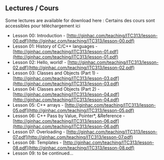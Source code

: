 ## Lectures / Cours
Some lectures are available for download here :
Certains des cours sont accessibles pour téléchargement ici

* Lesson 00: Introduction - [http://ginhac.com/teaching/ITC313/lesson-00.pdf](http://ginhac.com/teaching/ITC313/lesson-00.pdf)
* Lesson 01: History of C/C++ languages - [http://ginhac.com/teaching/ITC313/lesson-01.pdf](http://ginhac.com/teaching/ITC313/lesson-01.pdf)
* Lesson 02: Hello, world! - [http://ginhac.com/teaching/ITC313/lesson-02.pdf](http://ginhac.com/teaching/ITC313/lesson-02.pdf)
* Lesson 03: Classes and Objects (Part 1) - [http://ginhac.com/teaching/ITC313/lesson-03.pdf](http://ginhac.com/teaching/ITC313/lesson-03.pdf)
* Lesson 04: Classes and Objects (Part 2) - [http://ginhac.com/teaching/ITC313/lesson-04.pdf](http://ginhac.com/teaching/ITC313/lesson-04.pdf)
* Lesson 05: C++ arrays - [http://ginhac.com/teaching/ITC313/lesson-05.pdf](http://ginhac.com/teaching/ITC313/lesson-05.pdf)
* Lesson 06: C++ Pass by Value, Pointer*, &Reference - [http://ginhac.com/teaching/ITC313/lesson-06.pdf](http://ginhac.com/teaching/ITC313/lesson-06.pdf)
* Lesson 07: Overloading - [http://ginhac.com/teaching/ITC313/lesson-07.pdf](http://ginhac.com/teaching/ITC313/lesson-07.pdf)
* Lesson 08: Templates - [http://ginhac.com/teaching/ITC313/lesson-08.pdf](http://ginhac.com/teaching/ITC313/lesson-08.pdf)
* Lesson 09: to be continued...
